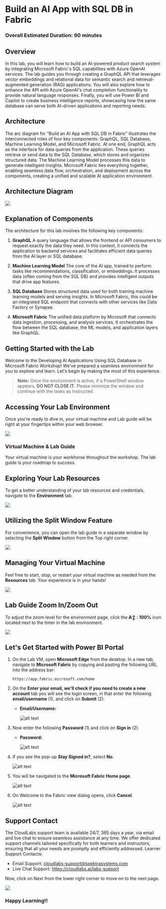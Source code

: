 # Build an AI App with SQL DB in Fabric
 
### Overall Estimated Duration: 90 minutes
 
## Overview
 
In this lab, you will learn how to build an AI-powered product search system by integrating Microsoft Fabric's SQL capabilities with Azure OpenAI services. The lab guides you through creating a GraphQL API that leverages vector embeddings and relational data for semantic search and retrieval-augmented generation (RAG) applications. You will also explore how to enhance the API with Azure OpenAI's chat completion functionality to provide natural language responses. Finally, you will use Power BI and Copilot to create business intelligence reports, showcasing how the same database can serve both AI-driven applications and reporting needs.

## Architecture

The arc diagram for “Build an AI App with SQL DB in Fabric” illustrates the interconnected roles of four key components: GraphQL, SQL Database, Machine Learning Model, and Microsoft Fabric. At one end, GraphQL acts as the interface for data queries from the application. These queries retrieve or send data to the SQL Database, which stores and organizes structured data. The Machine Learning Model processes this data to generate intelligent insights. Microsoft Fabric ties everything together, enabling seamless data flow, orchestration, and deployment across the components, creating a unified and scalable AI application environment.

## Architecture Diagram

![](../images/pngmain.png)

## Explanation of Components
 
The architecture for this lab involves the following key components:

1. **GraphQL** A query language that allows the frontend or API consumers to request exactly the data they need. In this context, it connects the application to backend services and facilitates efficient data queries from the AI layer or SQL database.

2. **Machine Learning Model** The core of the AI app, trained to perform tasks like recommendations, classification, or embeddings. It processes data (often coming from the SQL DB) and provides intelligent outputs that drive app features.

3. **SQL Database** Stores structured data used for both training machine learning models and serving insights. In Microsoft Fabric, this could be an integrated SQL endpoint that connects with other services like Data Factory or Synapse.

4. **Microsoft Fabric** The unified data platform by Microsoft that connects data ingestion, processing, and analysis services. It orchestrates the flow between the SQL database, the ML models, and application layers like GraphQL.

## Getting Started with the Lab

Welcome to the Developing AI Applications Using SQL Database in Microsoft Fabric Workshop! We've prepared a seamless environment for you to explore and learn. Let's begin by making the most of this experience.

> **Note:** Once the environment is active, if a PowerShell window appears, **DO NOT CLOSE IT**. Please minimize the window and continue with the tasks as instructed.

## Accessing Your Lab Environment

Once you're ready to dive in, your virtual machine and Lab guide will be right at your fingertips within your web browser.

![](../images/png5.png)

### Virtual Machine & Lab Guide

Your virtual machine is your workhorse throughout the workshop. The lab guide is your roadmap to success.

## Exploring Your Lab Resources

To get a better understanding of your lab resources and credentials, navigate to the **Environment** tab.

![](../images/png2.png)

## Utilizing the Split Window Feature

For convenience, you can open the lab guide in a separate window by selecting the **Split Window** button from the Top right corner.

![](../images/png3.png)

## Managing Your Virtual Machine

Feel free to start, stop, or restart your virtual machine as needed from the **Resources** tab. Your experience is in your hands!

![](../images/png4.png)

##  Lab Guide Zoom In/Zoom Out

To adjust the zoom level for the environment page, click the **A↕ : 100%** icon located next to the timer in the lab environment.

![](../images/labzoom-1.png)

## Let's Get Started with Power BI Portal
 
1. On the Lab VM, open **Microsoft Edge** from the desktop. In a new tab, navigate to **Microsoft Fabric** by copying and pasting the following URL into the address bar:

   ```
   https://app.fabric.microsoft.com/home
   ```

2. On the **Enter your email, we'll check if you need to create a new account** tab you will see the login screen, in that enter the following **email/username** (1), and click on **Submit** (2).
 
   - **Email/Username:** <inject key="AzureAdUserEmail"></inject>
 
     ![alt text](image.png)
 
3. Now enter the following **Password** (1) and click on **Sign in** (2).
 
   - **Password:** <inject key="AzureAdUserPassword"></inject>
 
     ![alt text](image-1.png)
     
1. If you see the pop-up **Stay Signed in?**, select **No**.

   ![alt text](image-2.png)

1. You will be navigated to the **Microsoft** **Fabric Home page**.

    ![alt text](image-3.png)

1. On Welcome to the Fabric view dialog opens, click **Cancel**.

    ![alt text](image-4.png)

## Support Contact

The CloudLabs support team is available 24/7, 365 days a year, via email and live chat to ensure seamless assistance at any time. We offer dedicated support channels tailored specifically for both learners and instructors, ensuring that all your needs are promptly and efficiently addressed. Learner Support Contacts:

  - Email Support: cloudlabs-support@spektrasystems.com    
  - Live Chat Support: https://cloudlabs.ai/labs-support

Now, click on Next from the lower right corner to move on to the next page.

![](../images/next-page.png)

### Happy Learning!!
